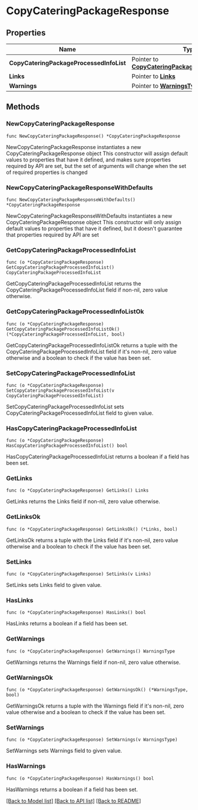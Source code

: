 # CopyCateringPackageResponse

## Properties

Name | Type | Description | Notes
------------ | ------------- | ------------- | -------------
**CopyCateringPackageProcessedInfoList** | Pointer to [**CopyCateringPackageProcessedInfoList**](CopyCateringPackageProcessedInfoList.md) |  | [optional] 
**Links** | Pointer to [**Links**](Links.md) |  | [optional] 
**Warnings** | Pointer to [**WarningsType**](WarningsType.md) |  | [optional] 

## Methods

### NewCopyCateringPackageResponse

`func NewCopyCateringPackageResponse() *CopyCateringPackageResponse`

NewCopyCateringPackageResponse instantiates a new CopyCateringPackageResponse object
This constructor will assign default values to properties that have it defined,
and makes sure properties required by API are set, but the set of arguments
will change when the set of required properties is changed

### NewCopyCateringPackageResponseWithDefaults

`func NewCopyCateringPackageResponseWithDefaults() *CopyCateringPackageResponse`

NewCopyCateringPackageResponseWithDefaults instantiates a new CopyCateringPackageResponse object
This constructor will only assign default values to properties that have it defined,
but it doesn't guarantee that properties required by API are set

### GetCopyCateringPackageProcessedInfoList

`func (o *CopyCateringPackageResponse) GetCopyCateringPackageProcessedInfoList() CopyCateringPackageProcessedInfoList`

GetCopyCateringPackageProcessedInfoList returns the CopyCateringPackageProcessedInfoList field if non-nil, zero value otherwise.

### GetCopyCateringPackageProcessedInfoListOk

`func (o *CopyCateringPackageResponse) GetCopyCateringPackageProcessedInfoListOk() (*CopyCateringPackageProcessedInfoList, bool)`

GetCopyCateringPackageProcessedInfoListOk returns a tuple with the CopyCateringPackageProcessedInfoList field if it's non-nil, zero value otherwise
and a boolean to check if the value has been set.

### SetCopyCateringPackageProcessedInfoList

`func (o *CopyCateringPackageResponse) SetCopyCateringPackageProcessedInfoList(v CopyCateringPackageProcessedInfoList)`

SetCopyCateringPackageProcessedInfoList sets CopyCateringPackageProcessedInfoList field to given value.

### HasCopyCateringPackageProcessedInfoList

`func (o *CopyCateringPackageResponse) HasCopyCateringPackageProcessedInfoList() bool`

HasCopyCateringPackageProcessedInfoList returns a boolean if a field has been set.

### GetLinks

`func (o *CopyCateringPackageResponse) GetLinks() Links`

GetLinks returns the Links field if non-nil, zero value otherwise.

### GetLinksOk

`func (o *CopyCateringPackageResponse) GetLinksOk() (*Links, bool)`

GetLinksOk returns a tuple with the Links field if it's non-nil, zero value otherwise
and a boolean to check if the value has been set.

### SetLinks

`func (o *CopyCateringPackageResponse) SetLinks(v Links)`

SetLinks sets Links field to given value.

### HasLinks

`func (o *CopyCateringPackageResponse) HasLinks() bool`

HasLinks returns a boolean if a field has been set.

### GetWarnings

`func (o *CopyCateringPackageResponse) GetWarnings() WarningsType`

GetWarnings returns the Warnings field if non-nil, zero value otherwise.

### GetWarningsOk

`func (o *CopyCateringPackageResponse) GetWarningsOk() (*WarningsType, bool)`

GetWarningsOk returns a tuple with the Warnings field if it's non-nil, zero value otherwise
and a boolean to check if the value has been set.

### SetWarnings

`func (o *CopyCateringPackageResponse) SetWarnings(v WarningsType)`

SetWarnings sets Warnings field to given value.

### HasWarnings

`func (o *CopyCateringPackageResponse) HasWarnings() bool`

HasWarnings returns a boolean if a field has been set.


[[Back to Model list]](../README.md#documentation-for-models) [[Back to API list]](../README.md#documentation-for-api-endpoints) [[Back to README]](../README.md)


